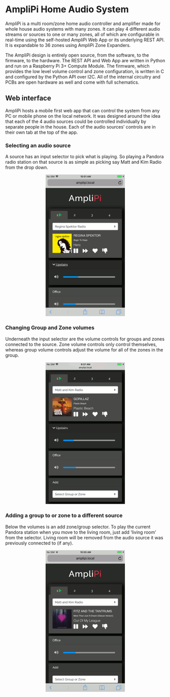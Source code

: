 # AmpliPi Home Audio System
AmpliPi is a multi room/zone home audio controller and amplifier made for whole house audio systems with many zones. It can play 4 different audio streams or sources to one or many zones, all of which are configurable in real-time using the self-hosted AmpliPi Web App or its underlying REST API. It is expandable to 36 zones using AmpliPi Zone Expanders.

The AmpliPi design is entirely open source, from the software, to the firmware, to the hardware. The REST API and Web App are written in Python and run on a Raspberry Pi 3+ Compute Module. The firmware, which provides the low level volume control and zone configuration, is written in C and configured by the Python API over I2C. All of the internal circuitry and PCBs are open hardware as well and come with full schematics.

## Web interface
AmpliPi hosts a mobile first web app that can control the system from any PC or mobile phone on the local network. It was designed around the idea that each of the 4 audio sources could be controlled individually by separate people in the house. Each of the audio sources’ controls are in their own tab at the top of the app.

### Selecting an audio source
A source has an input selector to pick what is playing. So playing a Pandora radio station on that source is as
simple as picking say Matt and Kim Radio from the drop down.
<p align="center">
  <img alt="Selecting an audio source"
      src="docs/imgs/app_demos/change_source.gif"
      width="250">
  </img>
</p>

### Changing Group and Zone volumes
Underneath the input selector are the volume controls for groups and zones connected to the source. Zone volume controls only control themselves, whereas group volume controls adjust the volume for all of the zones in the group.
<p align="center">
  <img alt="Changing group and zone volumes"
      src="docs/imgs/app_demos/expand_group_and_change_vols.gif" width="250">
  </img>
</p>

### Adding a group to or zone to a different source
Below the volumes is an add zone/group selector. To play the current Pandora station when you move to the living room, just add ‘living room’ from the selector. Living room will be removed from the audio source it was previously connected to (if any).
<p align="center">
  <img alt="Adding a group to a source"
      src="docs/imgs/app_demos/add_group_to_source.gif"
      width="250">
  </img>
</p>
